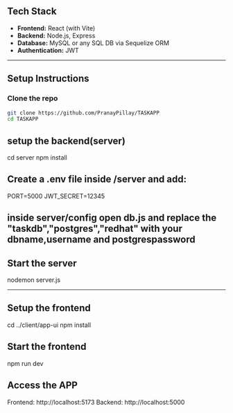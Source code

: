 ## Tech Stack

- **Frontend:** React (with Vite)
- **Backend:** Node.js, Express
- **Database:** MySQL or any SQL DB via Sequelize ORM
- **Authentication:** JWT

---

## Setup Instructions

### Clone the repo
```bash
git clone https://github.com/PranayPillay/TASKAPP
cd TASKAPP
```
## setup the backend(server)

cd server
npm install

## Create a .env file inside /server and add:
PORT=5000
JWT_SECRET=12345

## inside server/config open db.js and replace the "taskdb","postgres","redhat" with your dbname,username and postgrespassword

## Start the server
nodemon server.js

-----

## Setup the frontend

cd ../client/app-ui
npm install

## Start the frontend
npm run dev


## Access the APP

Frontend: http://localhost:5173
Backend: http://localhost:5000



